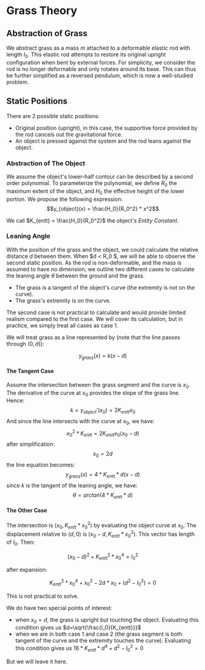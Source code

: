 ﻿# Grass Theory

## Abstraction of Grass

We abstract grass as a mass $m$ attached to a deformable elastic rod with length $l_0$. This elastic rod attempts to restore its original upright configuration when bent by external forces. For simplicity, we consider the rod is no longer deformable and only rotates around its base. This can thus be further simplified as a reversed pendulum, which is now a well-studied problem.

## Static Positions

There are 2 possible static positions: 

- Original position (upright), in this case, the supportive force provided by the rod cancels out the gravitational force.
- An object is pressed against the system and the rod leans against the object.

### Abstraction of The Object 

We assume the object's lower-half contour can be described by a second order polynomial. To parameterize the polynomial, we define $R_0$ the maximum extent of the object, and $H_0$ the effective height of the lower portion. We propose the following expression:
$$y_{object}(x) = \frac{H_0}{R_0^2} * x^2$$

We call $K_{entt} = \frac{H_0}{R_0^2}$ the object's *Entity Constant*.

### Leaning Angle

With the position of the grass and the object, we could calculate the relative distance $d$ between them. When $d < R_0 $, we will be able to observe the second static position. As the rod is non-deformable, and the mass is assumed to have no dimension, we outline two different cases to calculate the leaning angle $\theta$ between the ground and the grass.

- The grass is a tangent of the object's curve (the extremity is not on the curve).
- The grass's extremity is on the curve.

The second case is not practical to calculate and would provide limited realism compared to the first case. We will cover its calculation, but in practice, we simply treat all cases as case 1.

We will treat grass as a line represented by (note that the line passes through $(0,d)$):

$$y_{grass}(x) = k(x - d) $$

#### The Tangent Case

Assume the intersection between the grass segment and the curve is $x_0$. The derivative of the curve at $x_0$ provides the slope of the grass line. Hence:
$$k=y_{object}'(x_0)=2K_{entt}x_0$$
And since the line intersects with the curve at $x_0$, we have:
$$x_0^2*K_{entt}=2K_{entt}x_0(x_0-d)$$
after simplification:
$$x_0 = 2d$$
the line equation becomes:
$$y_{grass}(x)=4*K_{entt}*d(x-d)$$
since $k$ is the tangent of the leaning angle, we have:
$$\theta = arctan(4*K_{entt}*d)$$

#### The Other Case
The intersection is $(x_0,K_{entt}*x_0^2)$ by evaluating the object curve at $x_0$. The displacement relative to $(d,0)$ is $(x_0-d,K_{entt}*x_0^2)$. This vector has length of $l_0$. Then:

$$(x_0-d)^2+K_{entt}^2*x_0^4=l_0^2$$

after expansion:

$$K_{entt}^2*x_0^4+x_0^2-2d*x_0+(d^2-l_0^2)=0$$

This is not practical to solve. 

We do have two special points of interest:

- when $x_0 = d$, the grass is upright but touching the object. Evaluating this condition gives us $d=\sqrt{\frac{l_0}{K_{entt}}}$
- when we are in both case 1 and case 2 (the grass segment is both tangent of the curve and the extremity touches the curve). Evaluating this condition gives us $16*K_{entt}*d^4+d^2-l_0^2 = 0$

But we will leave it here.

